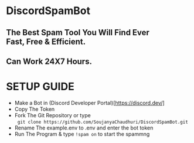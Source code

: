 # DiscordSpamBot

## The Best Spam Tool You Will Find Ever <br> Fast, Free & Efficient.

## Can Work 24X7 Hours.

# SETUP GUIDE
- Make a Bot in (Discord Developer Portal)[https://discord.dev/]
- Copy The Token
- Fork The Git Repository or type <br>
   ``` git clone https://github.com/SoujanyaChaudhuri/DiscordSpamBot.git```
- Rename The example.env to .env and enter the bot token
- Run The Program & type `!spam on` to start the spammng
